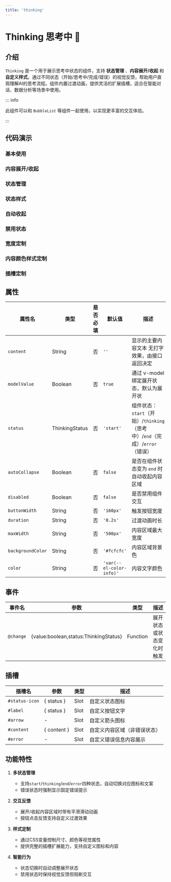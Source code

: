 ```yaml
---
title: 'thinking'
---
```


# Thinking 思考中 🍓

## 介绍

`Thinking` 是一个用于展示思考中状态的组件，支持 **状态管理** 、**内容展开/收起** 和 **自定义样式**。通过不同状态（开始/思考中/完成/错误）的视觉反馈，帮助用户直观理解AI的思考流程。组件内置过渡动画，提供灵活的扩展插槽，适合在智能对话、数据分析等场景中使用。

::: info

此组件可以和 `BubbleList` 等组件一起使用，以实现更丰富的交互体验。

:::

## 代码演示

### 基本使用

<demo src="./demos/base.vue"></demo>

### 内容展开/收起

<demo src="./demos/content.vue"></demo>

### 状态管理

<demo src="./demos/v-model.vue"></demo>

### 状态样式

<demo src="./demos/status.vue"></demo>

### 自动收起

<demo src="./demos/autoCollapse.vue"></demo>

### 禁用状态

<demo src="./demos/disabled.vue"></demo>

### 宽度定制

<demo src="./demos/width.vue"></demo>

### 内容颜色样式定制

<demo src="./demos/color.vue"></demo>

### 插槽定制

<demo src="./demos/solt.vue"></demo>

## 属性

| 属性名            | 类型           | 是否必填 | 默认值                   | 描述                                                                         |
| ----------------- | -------------- | -------- | ------------------------ | ---------------------------------------------------------------------------- |
| `content`         | String         | 否       | `''`                     | 显示的主要内容文本 无打字效果，由接口返回决定                                |
| `modelValue`      | Boolean        | 否       | `true`                   | 通过 v-model 绑定展开状态，默认为展开状                                      |
| `status`          | ThinkingStatus | 否       | `'start'`                | 组件状态：`start`（开始）/`thinking`（思考中）/`end`（完成）/`error`（错误） |
| `autoCollapse`    | Boolean        | 否       | `false`                  | 是否在组件状态变为 `end` 时自动收起内容区域                                  |
| `disabled`        | Boolean        | 否       | `false`                  | 是否禁用组件交互                                                             |
| `buttonWidth`     | String         | 否       | `'160px'`                | 触发按钮宽度                                                                 |
| `duration`        | String         | 否       | `'0.2s'`                 | 过渡动画时长                                                                 |
| `maxWidth`        | String         | 否       | `'500px'`                | 内容区域最大宽度                                                             |
| `backgroundColor` | String         | 否       | `'#fcfcfc'`              | 内容区域背景色                                                               |
| `color`           | String         | 否       | `'var(--el-color-info)'` | 内容文字颜色                                                                 |

## 事件

| 事件名    | 参数                                    | 类型     | 描述                     |
| --------- | --------------------------------------- | -------- | ------------------------ |
| `@change` | \{value:boolean,status:ThinkingStatus\} | Function | 展开状态或状态变化时触发 |

## 插槽

| 插槽名         | 参数          | 类型 | 描述                         |
| -------------- | ------------- | ---- | ---------------------------- |
| `#status-icon` | \{ status \}  | Slot | 自定义状态图标               |
| `#label`       | \{ status \}  | Slot | 自定义按钮文字               |
| `#arrow`       | -             | Slot | 自定义箭头图标               |
| `#content`     | \{ content \} | Slot | 自定义内容区域（非错误状态） |
| `#error`       | -             | Slot | 自定义错误信息内容展示       |

## 功能特性

1. **多状态管理**
   - 支持`start`/`thinking`/`end`/`error`四种状态，自动切换对应图标和文案
   - 错误状态时强制显示固定错误提示

2. **交互反馈**
   - 展开/收起内容区域时带有平滑滑动动画
   - 按钮点击反馈支持自定义过渡效果

3. **样式定制**
   - 通过CSS变量控制尺寸、颜色等视觉属性
   - 提供完整的插槽扩展能力，支持自定义图标和内容

4. **智能行为**
   - 状态切换时自动调整展开状态
   - 禁用状态时保持视觉反馈但阻断交互
